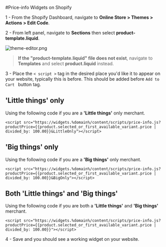 #Price-info Widgets on Shopify

1 - From the Shopify Dashboard, navigate to **Online Store > Themes > Actions > Edit Code**.

2 - From left panel, navigate to **Sections** then select **product-template.liquid**.

![theme-editor.png](/img/price-info/theme_edit.png)

> <b>If the "product-template.liquid" file does not exist</b>, navigate to **Templates** and select **product.liquid** instead.

3 - Place the ```< script >``` tag in the desired place you'd like it to appear on your website, typically this is before. This should be added before ```Add to Cart ``` button tag.

## 'Little things' only

Using the following code if you are a **'Little things'** only merchant.
```
<script src="https://widgets.%domain%/content/scripts/price-info.js?productPrice={{product.selected_or_first_available_variant.price | divided_by: 100.00}}&LittleOnly"></script>
```

## 'Big things' only

Using the following code if you are a **'Big things'** only merchant.
```
<script src="https://widgets.%domain%/content/scripts/price-info.js?productPrice={{product.selected_or_first_available_variant.price | divided_by: 100.00}}&BigOnly"></script>
```

## Both 'Little things' and 'Big things'

Using the following code if you are both a **'Little things'** and **'Big things'** merchant.
```
<script src="https://widgets.%domain%/content/scripts/price-info.js?productPrice={{product.selected_or_first_available_variant.price | divided_by: 100.00}}"></script>
```

4 - Save and you should see a working widget on your website.

<br>